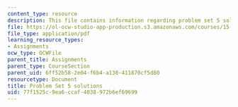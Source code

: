 ```yaml
---
content_type: resource
description: This file contains information regarding problem set 5 solutions.
file: https://ol-ocw-studio-app-production.s3.amazonaws.com/courses/15-053-optimization-methods-in-management-science-spring-2013/77f1525c9ea6ccaf4038972b6ef69699_MIT15_053S13_ps5sol.pdf
file_type: application/pdf
learning_resource_types:
- Assignments
ocw_type: OCWFile
parent_title: Assignments
parent_type: CourseSection
parent_uid: 6ff52b58-2e04-f6b4-a130-411870cf5d80
resourcetype: Document
title: Problem Set 5 solutions
uid: 77f1525c-9ea6-ccaf-4038-972b6ef69699
---
```

